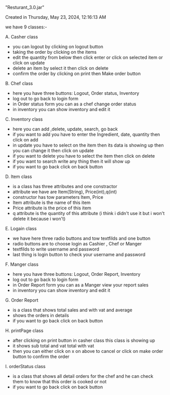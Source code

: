 "Resturant_3.0.jar"

Created in ‎‎Thursday, ‎May ‎23, ‎2024, ‏‎12:16:13 AM

we have 9 classes:-

A. Casher class
- you can logout by clicking on logout button
- taking the order by clicking on the items
- edit the quantity from below then click enter or click on selected item or click on update
- delete an item by select it then click on delete
- confirm the order by clicking on print then Make order button


B. Chef class
- here you have three buttons: Logout, Order status, Inventory
- log out to go back to login form
- in Order status form you can as a chef change order status 
- in inventory you can show inventory and edit it


C. Inventory class 
- here you can add ,delete, update, search, go back
- if you want to add you have to enter the Ingredient, date, quantity then click on add
- in update you have to select on the item then its data is showing up then you can change it then click on update
- if you want to delete you have to select the item then click on delete
- if you want to search write any thing then it will show up
- if you want to go back click on back button


D. Item class 
- is a class has three attributes and one constractor
- attribute we have are Item(String), Price(int),q(int)
- constructor has tow parameters Item, Price 
- Item attribute is the name of this item
- Price attribute is the price of this item
- q attribute is the quantity of this attribute (i think i didn't use it but i won't delete it because i won't)


E. Logain class 
- we have here three radio buttons and tow textfilds and one button
- radio buttons are to choose login as Cashier , Chef or Manger
- textfilds to write username and password
- last thing is login button to check your username and password



F. Manger class
- here you have three buttons: Logout, Order Report, Inventory
- log out to go back to login form
- in Order Report form you can as a Manger view your report sales 
- in inventory you can show inventory and edit it


G. Order Report
- is a class that shows total sales and with vat and average
- shows the orders in details
- if you want to go back click on back button


H. printPage class
- after clicking on print button in casher class this class is showing up 
- it shows sub total and vat total with vat
- then you can either click on x on above to cancel or click on make order button to confirm the order



I. orderStatus class 
- is a class that shows all detail orders for the chef and he can check them to know that this order is cooked or not 
- if you want to go back click on back button
